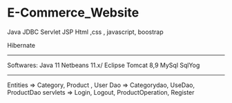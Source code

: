 # E-Commerce_Website

Java 
JDBC
Servlet JSP
Html ,css , javascript, boostrap

Hibernate
_____________________________________
Softwares:
Java 11
Netbeans 11.x/ Eclipse 
Tomcat 8,9
MySql 
SqlYog
_____________________________________

Entities => Category, Product , User
Dao => Categorydao, UseDao, ProductDao
servlets => Login, Logout, ProductOperation, Register
